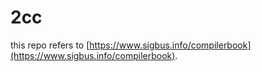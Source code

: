 # 2cc

this repo refers to [https://www.sigbus.info/compilerbook](https://www.sigbus.info/compilerbook).
